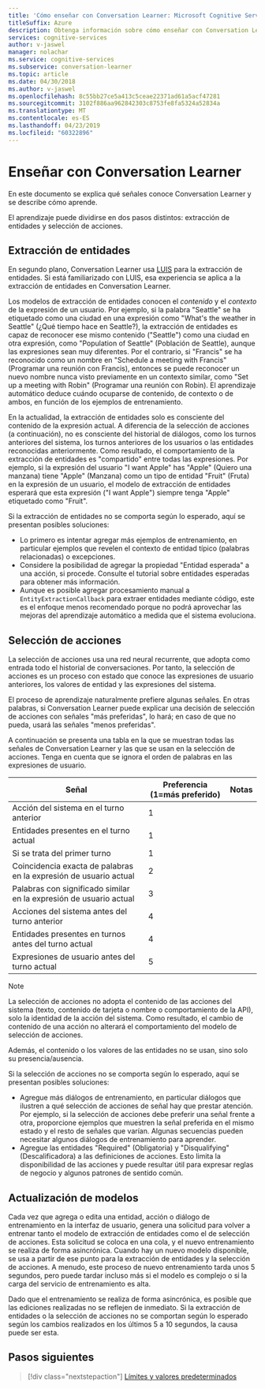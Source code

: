 ```yaml
---
title: 'Cómo enseñar con Conversation Learner: Microsoft Cognitive Services | Microsoft Docs'
titleSuffix: Azure
description: Obtenga información sobre cómo enseñar con Conversation Learner.
services: cognitive-services
author: v-jaswel
manager: nolachar
ms.service: cognitive-services
ms.subservice: conversation-learner
ms.topic: article
ms.date: 04/30/2018
ms.author: v-jaswel
ms.openlocfilehash: 8c55bb27ce5a413c5ceae22371ad61a5acf47281
ms.sourcegitcommit: 3102f886aa962842303c8753fe8fa5324a52834a
ms.translationtype: MT
ms.contentlocale: es-ES
ms.lasthandoff: 04/23/2019
ms.locfileid: "60322896"
---
```

# <a name="how-to-teach-with-conversation-learner"></a>Enseñar con Conversation Learner 

En este documento se explica qué señales conoce Conversation Learner y se describe cómo aprende.  

El aprendizaje puede dividirse en dos pasos distintos: extracción de entidades y selección de acciones.

## <a name="entity-extraction"></a>Extracción de entidades

En segundo plano, Conversation Learner usa [LUIS](https://www.luis.ai) para la extracción de entidades.  Si está familiarizado con LUIS, esa experiencia se aplica a la extracción de entidades en Conversation Learner.

Los modelos de extracción de entidades conocen el *contenido* y el *contexto* de la expresión de un usuario.  Por ejemplo, si la palabra "Seattle" se ha etiquetado como una ciudad en una expresión como "What's the weather in Seattle" (¿Qué tiempo hace en Seattle?), la extracción de entidades es capaz de reconocer ese mismo contenido ("Seattle") como una ciudad en otra expresión, como "Population of Seattle" (Población de Seattle), aunque las expresiones sean muy diferentes.  Por el contrario, si "Francis" se ha reconocido como un nombre en "Schedule a meeting with Francis" (Programar una reunión con Francis), entonces se puede reconocer un nuevo nombre nunca visto previamente en un contexto similar, como "Set up a meeting with Robin" (Programar una reunión con Robin).  El aprendizaje automático deduce cuándo ocuparse de contenido, de contexto o de ambos, en función de los ejemplos de entrenamiento.

En la actualidad, la extracción de entidades solo es consciente del contenido de la expresión actual.  A diferencia de la selección de acciones (a continuación), no es consciente del historial de diálogos, como los turnos anteriores del sistema, los turnos anteriores de los usuarios o las entidades reconocidas anteriormente.  Como resultado, el comportamiento de la extracción de entidades es "compartido" entre todas las expresiones.  Por ejemplo, si la expresión del usuario "I want Apple" has "Apple" (Quiero una manzana) tiene "Apple" (Manzana) como un tipo de entidad "Fruit" (Fruta) en la expresión de un usuario, el modelo de extracción de entidades esperará que esta expresión ("I want Apple") siempre tenga "Apple" etiquetado como "Fruit".

Si la extracción de entidades no se comporta según lo esperado, aquí se presentan posibles soluciones:

- Lo primero es intentar agregar más ejemplos de entrenamiento, en particular ejemplos que revelen el contexto de entidad típico (palabras relacionadas) o excepciones.
- Considere la posibilidad de agregar la propiedad "Entidad esperada" a una acción, si procede.  Consulte el tutorial sobre entidades esperadas para obtener más información.
- Aunque es posible agregar procesamiento manual a `EntityExtractionCallback` para extraer entidades mediante código, este es el enfoque menos recomendado porque no podrá aprovechar las mejoras del aprendizaje automático a medida que el sistema evoluciona.

## <a name="action-selection"></a>Selección de acciones

La selección de acciones usa una red neural recurrente, que adopta como entrada todo el historial de conversaciones.  Por tanto, la selección de acciones es un proceso con estado que conoce las expresiones de usuario anteriores, los valores de entidad y las expresiones del sistema.  

El proceso de aprendizaje naturalmente prefiere algunas señales.  En otras palabras, si Conversation Learner puede explicar una decisión de selección de acciones con señales "más preferidas", lo hará; en caso de que no pueda, usará las señales "menos preferidas".

A continuación se presenta una tabla en la que se muestran todas las señales de Conversation Learner y las que se usan en la selección de acciones.  Tenga en cuenta que se ignora el orden de palabras en las expresiones de usuario.

Señal | Preferencia (1=más preferido) | Notas
--- | --- | --- 
Acción del sistema en el turno anterior | 1 | 
Entidades presentes en el turno actual | 1 | 
Si se trata del primer turno | 1 |
Coincidencia exacta de palabras en la expresión de usuario actual | 2 | 
Palabras con significado similar en la expresión de usuario actual | 3 | 
Acciones del sistema antes del turno anterior | 4 |
Entidades presentes en turnos antes del turno actual | 4 | 
Expresiones de usuario antes del turno actual | 5 | 

> [!NOTE]
> La selección de acciones no adopta el contenido de las acciones del sistema (texto, contenido de tarjeta o nombre o comportamiento de la API), solo la identidad de la acción del sistema.  Como resultado, el cambio de contenido de una acción no alterará el comportamiento del modelo de selección de acciones.
>
> Además, el contenido o los valores de las entidades no se usan, sino solo su presencia/ausencia.

Si la selección de acciones no se comporta según lo esperado, aquí se presentan posibles soluciones:

- Agregue más diálogos de entrenamiento, en particular diálogos que ilustren a qué selección de acciones de señal hay que prestar atención.  Por ejemplo, si la selección de acciones debe preferir una señal frente a otra, proporcione ejemplos que muestren la señal preferida en el mismo estado y el resto de señales que varían.  Algunas secuencias pueden necesitar algunos diálogos de entrenamiento para aprender.
- Agregue las entidades "Required" (Obligatoria) y "Disqualifying" (Descalificadora) a las definiciones de acciones.  Esto limita la disponibilidad de las acciones y puede resultar útil para expresar reglas de negocio y algunos patrones de sentido común. 

## <a name="updates-to-models"></a>Actualización de modelos

Cada vez que agrega o edita una entidad, acción o diálogo de entrenamiento en la interfaz de usuario, genera una solicitud para volver a entrenar tanto el modelo de extracción de entidades como el de selección de acciones.  Esta solicitud se coloca en una cola, y el nuevo entrenamiento se realiza de forma asincrónica.  Cuando hay un nuevo modelo disponible, se usa a partir de ese punto para la extracción de entidades y la selección de acciones.  A menudo, este proceso de nuevo entrenamiento tarda unos 5 segundos, pero puede tardar incluso más si el modelo es complejo o si la carga del servicio de entrenamiento es alta.

Dado que el entrenamiento se realiza de forma asincrónica, es posible que las ediciones realizadas no se reflejen de inmediato.  Si la extracción de entidades o la selección de acciones no se comportan según lo esperado según los cambios realizados en los últimos 5 a 10 segundos, la causa puede ser esta.

## <a name="next-steps"></a>Pasos siguientes

> [!div class="nextstepaction"]
> [Límites y valores predeterminados](./cl-values-and-boundaries.md)
